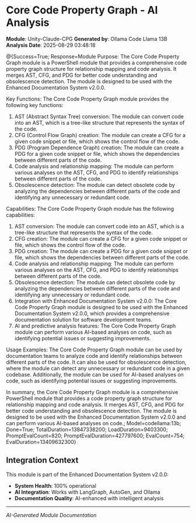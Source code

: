 # Core Code Property Graph - AI Analysis
**Module**: Unity-Claude-CPG
**Generated by**: Ollama Code Llama 13B
**Analysis Date**: 2025-08-29 03:48:18

@{Success=True; Response=Module Purpose:
The Core Code Property Graph module is a PowerShell module that provides a comprehensive code property graph structure for relationship mapping and code analysis. It merges AST, CFG, and PDG for better code understanding and obsolescence detection. The module is designed to be used with the Enhanced Documentation System v2.0.0.

Key Functions:
The Core Code Property Graph module provides the following key functions:

1. AST (Abstract Syntax Tree) conversion: The module can convert code into an AST, which is a tree-like structure that represents the syntax of the code.
2. CFG (Control Flow Graph) creation: The module can create a CFG for a given code snippet or file, which shows the control flow of the code.
3. PDG (Program Dependence Graph) creation: The module can create a PDG for a given code snippet or file, which shows the dependencies between different parts of the code.
4. Code analysis and relationship mapping: The module can perform various analyses on the AST, CFG, and PDG to identify relationships between different parts of the code.
5. Obsolescence detection: The module can detect obsolete code by analyzing the dependencies between different parts of the code and identifying any unnecessary or redundant code.

Capabilities:
The Core Code Property Graph module has the following capabilities:

1. AST conversion: The module can convert code into an AST, which is a tree-like structure that represents the syntax of the code.
2. CFG creation: The module can create a CFG for a given code snippet or file, which shows the control flow of the code.
3. PDG creation: The module can create a PDG for a given code snippet or file, which shows the dependencies between different parts of the code.
4. Code analysis and relationship mapping: The module can perform various analyses on the AST, CFG, and PDG to identify relationships between different parts of the code.
5. Obsolescence detection: The module can detect obsolete code by analyzing the dependencies between different parts of the code and identifying any unnecessary or redundant code.
6. Integration with Enhanced Documentation System v2.0.0: The Core Code Property Graph module is designed to be used with the Enhanced Documentation System v2.0.0, which provides a comprehensive documentation solution for software development teams.
7. AI and predictive analysis features: The Core Code Property Graph module can perform various AI-based analyses on code, such as identifying potential issues or suggesting improvements.

Usage Examples:
The Core Code Property Graph module can be used by documentation teams to analyze code and identify relationships between different parts of the code. It can also be used for obsolescence detection, where the module can detect any unnecessary or redundant code in a given codebase. Additionally, the module can be used for AI-based analyses on code, such as identifying potential issues or suggesting improvements.

In summary, the Core Code Property Graph module is a comprehensive PowerShell module that provides a code property graph structure for relationship mapping and code analysis. It merges AST, CFG, and PDG for better code understanding and obsolescence detection. The module is designed to be used with the Enhanced Documentation System v2.0.0 and can perform various AI-based analyses on code.; Model=codellama:13b; Done=True; TotalDuration=13847338200; LoadDuration=9403300; PromptEvalCount=820; PromptEvalDuration=427797600; EvalCount=754; EvalDuration=13409632300}

## Integration Context
This module is part of the Enhanced Documentation System v2.0.0:
- **System Health**: 100% operational
- **AI Integration**: Works with LangGraph, AutoGen, and Ollama
- **Documentation Quality**: AI-enhanced with intelligent analysis

---
*AI-Generated Module Documentation*
